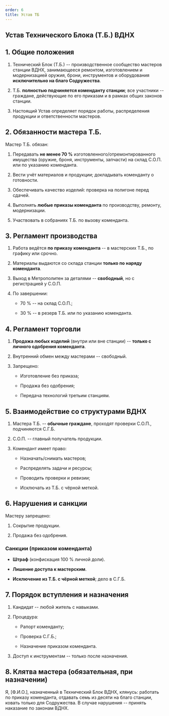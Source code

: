 ```yaml
---
order: 6
title: Устав ТБ
---
```


## Устав Технического Блока (Т.Б.) ВДНХ

## 1\. Общие положения

1. Технический Блок (Т.Б.) -- производственное сообщество мастеров станции ВДНХ, занимающееся ремонтом, изготовлением и модернизацией оружия, брони, инструментов и оборудования **исключительно на благо Содружества**.

2. Т.Б. **полностью подчиняется коменданту станции**; все участники -- граждане, действующие по его приказам и в рамках общих законов станции.

3. Настоящий Устав определяет порядок работы, распределения продукции и ответственности мастеров.

## 2\. Обязанности мастера Т.Б.

Мастер Т.Б. обязан:

1. Передавать **не менее 70 %** изготовленного/отремонтированного имущества (оружие, броня, инструменты, запчасти) на склад С.О.П. или по указанию коменданта.

2. Вести учёт материалов и продукции; докладывать коменданту о готовности.

3. Обеспечивать качество изделий: проверка на полигоне перед сдачей.

4. Выполнять **любые приказы коменданта** по производству, ремонту, модернизации.

5. Участвовать в собраниях Т.Б. по вызову коменданта.

## 3\. Регламент производства

1. Работа ведётся **по приказу коменданта** -- в мастерских Т.Б., по графику или срочно.

2. Материалы выдаются со склада станции **только по наряду коменданта**.

3. Выход в Метрополитен за деталями -- **свободный**, но с регистрацией у С.О.П.

4. По завершении:

   -  70 % -- на склад С.О.П.;

   -  30 % -- в резерв Т.Б. или по указанию коменданта.

## 4\. Регламент торговли

1. **Продажа любых изделий** (внутри или вне станции) -- **только с личного одобрения коменданта**.

2. Внутренний обмен между мастерами -- свободный.

3. Запрещено:

   -  Изготовление без приказа;

   -  Продажа без одобрения;

   -  Передача технологий третьим станциям.

## 5\. Взаимодействие со структурами ВДНХ

1. Мастера Т.Б. -- **обычные граждане**, проходят проверки С.О.П., подчиняются С.Г.Б.

2. С.О.П. -- главный получатель продукции.

3. Комендант имеет право:

   -  Назначать/снимать мастеров;

   -  Распределять задачи и ресурсы;

   -  Проводить проверки и ревизии;

   -  Исключать из Т.Б. с чёрной меткой.

## 6\. Нарушения и санкции

Мастеру запрещено:

1. Сокрытие продукции.

2. Продажа без одобрения.

### Санкции (приказом коменданта)

-  **Штраф** (конфискация 100 % личной доли).

-  **Лишение доступа к мастерским**.

-  **Исключение из Т.Б. с чёрной меткой**; дело в С.Г.Б.

## 7\. Порядок вступления и назначения

1. Кандидат -- любой житель с навыками.

2. Процедура:

   -  Рапорт коменданту;

   -  Проверка С.Г.Б.;

   -  Назначение приказом коменданта.

3. Доступ к инструментам -- только после назначения.

## 8\. Клятва мастера (обязательная, при назначении)

Я, \[Ф.И.О.\], назначенный в Технический Блок ВДНХ, клянусь: работать по приказу коменданта, отдавать семь из десяти на благо станции, ковать только для Содружества. В случае нарушения -- принять наказание по законам ВДНХ.